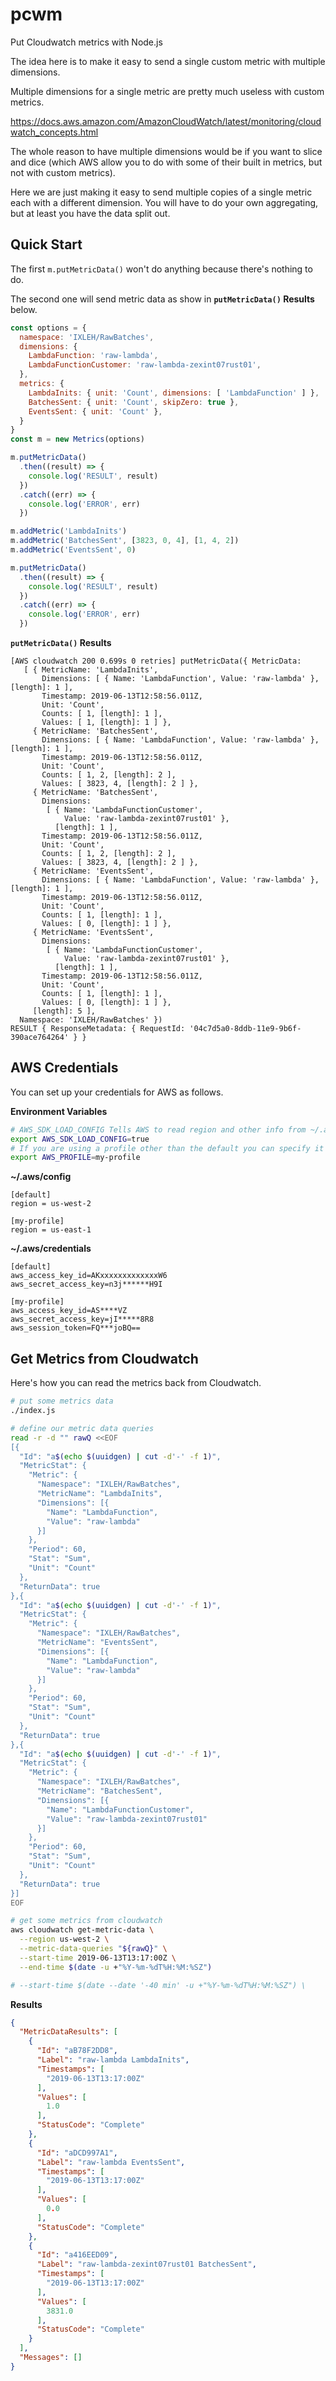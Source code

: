 # pcwm

Put Cloudwatch metrics with Node.js

The idea here is to make it easy to send a single custom metric with
multiple dimensions.

Multiple dimensions for a single metric are pretty much useless with
custom metrics.

https://docs.aws.amazon.com/AmazonCloudWatch/latest/monitoring/cloudwatch_concepts.html

The whole reason to have multiple dimensions would be if you want to
slice and dice (which AWS allow you to do with some of their built in
metrics, but not with custom metrics).

Here we are just making it easy to send multiple copies of a single
metric each with a different dimension. You will have to do your own
aggregating, but at least you have the data split out.

## Quick Start

The first `m.putMetricData()` won't do anything because there's
nothing to do.

The second one will send metric data as show in **`putMetricData()`
Results** below.

```js
const options = {
  namespace: 'IXLEH/RawBatches',
  dimensions: {
    LambdaFunction: 'raw-lambda',
    LambdaFunctionCustomer: 'raw-lambda-zexint07rust01',
  },
  metrics: {
    LambdaInits: { unit: 'Count', dimensions: [ 'LambdaFunction' ] },
    BatchesSent: { unit: 'Count', skipZero: true },
    EventsSent: { unit: 'Count' },
  }
}
const m = new Metrics(options)

m.putMetricData()
  .then((result) => {
    console.log('RESULT', result)
  })
  .catch((err) => {
    console.log('ERROR', err)
  })

m.addMetric('LambdaInits')
m.addMetric('BatchesSent', [3823, 0, 4], [1, 4, 2])
m.addMetric('EventsSent', 0)

m.putMetricData()
  .then((result) => {
    console.log('RESULT', result)
  })
  .catch((err) => {
    console.log('ERROR', err)
  })
```

**`putMetricData()` Results**

```
[AWS cloudwatch 200 0.699s 0 retries] putMetricData({ MetricData:
   [ { MetricName: 'LambdaInits',
       Dimensions: [ { Name: 'LambdaFunction', Value: 'raw-lambda' }, [length]: 1 ],
       Timestamp: 2019-06-13T12:58:56.011Z,
       Unit: 'Count',
       Counts: [ 1, [length]: 1 ],
       Values: [ 1, [length]: 1 ] },
     { MetricName: 'BatchesSent',
       Dimensions: [ { Name: 'LambdaFunction', Value: 'raw-lambda' }, [length]: 1 ],
       Timestamp: 2019-06-13T12:58:56.011Z,
       Unit: 'Count',
       Counts: [ 1, 2, [length]: 2 ],
       Values: [ 3823, 4, [length]: 2 ] },
     { MetricName: 'BatchesSent',
       Dimensions:
        [ { Name: 'LambdaFunctionCustomer',
            Value: 'raw-lambda-zexint07rust01' },
          [length]: 1 ],
       Timestamp: 2019-06-13T12:58:56.011Z,
       Unit: 'Count',
       Counts: [ 1, 2, [length]: 2 ],
       Values: [ 3823, 4, [length]: 2 ] },
     { MetricName: 'EventsSent',
       Dimensions: [ { Name: 'LambdaFunction', Value: 'raw-lambda' }, [length]: 1 ],
       Timestamp: 2019-06-13T12:58:56.011Z,
       Unit: 'Count',
       Counts: [ 1, [length]: 1 ],
       Values: [ 0, [length]: 1 ] },
     { MetricName: 'EventsSent',
       Dimensions:
        [ { Name: 'LambdaFunctionCustomer',
            Value: 'raw-lambda-zexint07rust01' },
          [length]: 1 ],
       Timestamp: 2019-06-13T12:58:56.011Z,
       Unit: 'Count',
       Counts: [ 1, [length]: 1 ],
       Values: [ 0, [length]: 1 ] },
     [length]: 5 ],
  Namespace: 'IXLEH/RawBatches' })
RESULT { ResponseMetadata: { RequestId: '04c7d5a0-8ddb-11e9-9b6f-390ace764264' } }
```

## AWS Credentials

You can set up your credentials for AWS as follows.

**Environment Variables**

```sh
# AWS_SDK_LOAD_CONFIG Tells AWS to read region and other info from ~/.aws/config
export AWS_SDK_LOAD_CONFIG=true
# If you are using a profile other than the default you can specify it here.
export AWS_PROFILE=my-profile
```

**~/.aws/config**

```
[default]
region = us-west-2

[my-profile]
region = us-east-1
```

**~/.aws/credentials**

```
[default]
aws_access_key_id=AKxxxxxxxxxxxxxW6
aws_secret_access_key=n3j******H9I

[my-profile]
aws_access_key_id=AS****VZ
aws_secret_access_key=jI*****8R8
aws_session_token=FQ***joBQ==
```

## Get Metrics from Cloudwatch

Here's how you can read the metrics back from Cloudwatch.

```sh
# put some metrics data
./index.js

# define our metric data queries
read -r -d "" rawQ <<EOF
[{
  "Id": "a$(echo $(uuidgen) | cut -d'-' -f 1)",
  "MetricStat": {
    "Metric": {
      "Namespace": "IXLEH/RawBatches",
      "MetricName": "LambdaInits",
      "Dimensions": [{
        "Name": "LambdaFunction",
        "Value": "raw-lambda"
      }]
    },
    "Period": 60,
    "Stat": "Sum",
    "Unit": "Count"
  },
  "ReturnData": true
},{
  "Id": "a$(echo $(uuidgen) | cut -d'-' -f 1)",
  "MetricStat": {
    "Metric": {
      "Namespace": "IXLEH/RawBatches",
      "MetricName": "EventsSent",
      "Dimensions": [{
        "Name": "LambdaFunction",
        "Value": "raw-lambda"
      }]
    },
    "Period": 60,
    "Stat": "Sum",
    "Unit": "Count"
  },
  "ReturnData": true
},{
  "Id": "a$(echo $(uuidgen) | cut -d'-' -f 1)",
  "MetricStat": {
    "Metric": {
      "Namespace": "IXLEH/RawBatches",
      "MetricName": "BatchesSent",
      "Dimensions": [{
        "Name": "LambdaFunctionCustomer",
        "Value": "raw-lambda-zexint07rust01"
      }]
    },
    "Period": 60,
    "Stat": "Sum",
    "Unit": "Count"
  },
  "ReturnData": true
}]
EOF

# get some metrics from cloudwatch
aws cloudwatch get-metric-data \
  --region us-west-2 \
  --metric-data-queries "${rawQ}" \
  --start-time 2019-06-13T13:17:00Z \
  --end-time $(date -u +"%Y-%m-%dT%H:%M:%SZ")

# --start-time $(date --date '-40 min' -u +"%Y-%m-%dT%H:%M:%SZ") \
```

**Results**

```json
{
  "MetricDataResults": [
    {
      "Id": "aB78F2DD8",
      "Label": "raw-lambda LambdaInits",
      "Timestamps": [
        "2019-06-13T13:17:00Z"
      ],
      "Values": [
        1.0
      ],
      "StatusCode": "Complete"
    },
    {
      "Id": "aDCD997A1",
      "Label": "raw-lambda EventsSent",
      "Timestamps": [
        "2019-06-13T13:17:00Z"
      ],
      "Values": [
        0.0
      ],
      "StatusCode": "Complete"
    },
    {
      "Id": "a416EED09",
      "Label": "raw-lambda-zexint07rust01 BatchesSent",
      "Timestamps": [
        "2019-06-13T13:17:00Z"
      ],
      "Values": [
        3831.0
      ],
      "StatusCode": "Complete"
    }
  ],
  "Messages": []
}
```

